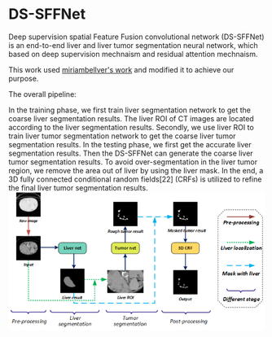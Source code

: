 # DS-SFFNet
Deep supervision spatial Feature Fusion convolutional network (DS-SFFNet) is an end-to-end liver and liver tumor segmentation neural network, which based on deep supervision mechnaism and residual attention mechnaism. 

This work used [miriambellver's work](https://github.com/imatge-upc/liverseg-2017-nipsws) and modified it to achieve our purpose.

The overall pipeline:

In the training phase, we first train liver segmentation network to get the coarse liver segmentation results. The liver ROI of CT images are located according to the liver segmentation results. Secondly, we use liver ROI to train liver tumor segmentation network to get the coarse liver tumor segmentation results. 
In the testing phase, we first get the accurate liver segmentation results. Then the DS-SFFNet can generate the coarse liver tumor segmentation results. To avoid over-segmentation in the liver tumor region, we remove the area out of liver by using the liver mask. In the end, a 3D fully connected conditional random fields[22] (CRFs) is utilized to refine the final liver tumor segmentation results. 
![the over pipeline](https://github.com/LTYUnique/DS-SFFNet/blob/master/images/figure%202.png)


